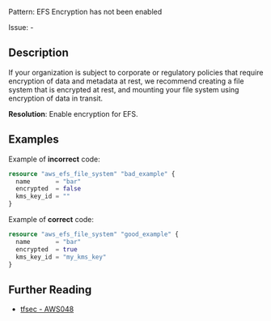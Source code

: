 Pattern: EFS Encryption has not been enabled

Issue: -

## Description

If your organization is subject to corporate or regulatory policies that require encryption of data and metadata at rest, we recommend creating a file system that is encrypted at rest, and mounting your file system using encryption of data in transit.

**Resolution**: Enable encryption for EFS.

## Examples

Example of **incorrect** code:

```terraform
resource "aws_efs_file_system" "bad_example" {
  name       = "bar"
  encrypted  = false
  kms_key_id = ""
}
```

Example of **correct** code:

```terraform
resource "aws_efs_file_system" "good_example" {
  name       = "bar"
  encrypted  = true
  kms_key_id = "my_kms_key"
}
```

## Further Reading

* [tfsec - AWS048](https://tfsec.dev/docs/aws/AWS048/)